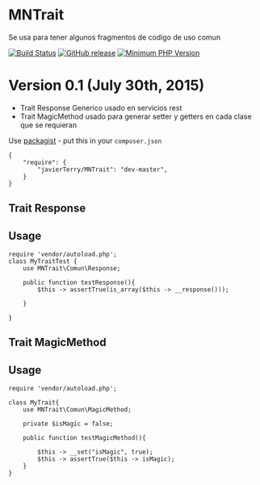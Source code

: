 # MNTrait

Se usa para tener algunos fragmentos de codigo de uso comun

[![Build Status](https://secure.travis-ci.org/goaop/framework.png?branch=master)](https://github.com/javierTerry/MNTrait)
[![GitHub release](https://img.shields.io/github/release/goaop/framework.svg)](https://github.com/javierTerry/MNTrait/releases)
[![Minimum PHP Version](http://img.shields.io/badge/php-%3E%3D%205.4-8892BF.svg)](https://php.net/)


Version 0.1 (July 30th, 2015)
=======================================

* Trait Response Generico usado en servicios rest
* Trait MagicMethod usado para generar setter y getters en cada clase que se requieran


Use [packagist](https://github.com/javierTerry/MNTrait.git) - put this in your `composer.json`

    {
        "require": {
            "javierTerry/MNTrait": "dev-master",
        }
    }

Trait Response
----------------------------------
## Usage

    require 'vendor/autoload.php';
	class MyTraitTest {
		use MNTrait\Comun\Response;
 	
		public function testResponse(){
			$this -> assertTrue(is_array($this -> __response()));
			
		}
	
	}
 
 
 Trait MagicMethod
----------------------------------
## Usage

    require 'vendor/autoload.php';
	
	class MyTrait{
		use MNTrait\Comun\MagicMethod;
	
		private $isMagic = false;
	
		public function testMagicMethod(){
			
			$this -> __set("isMagic", true);
			$this -> assertTrue($this -> isMagic);
		}
	}

